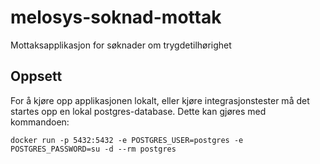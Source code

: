# melosys-soknad-mottak
Mottaksapplikasjon for søknader om trygdetilhørighet

## Oppsett

For å kjøre opp applikasjonen lokalt, eller kjøre integrasjonstester må det startes opp en lokal postgres-database.
Dette kan gjøres med kommandoen:
```
docker run -p 5432:5432 -e POSTGRES_USER=postgres -e POSTGRES_PASSWORD=su -d --rm postgres
```
